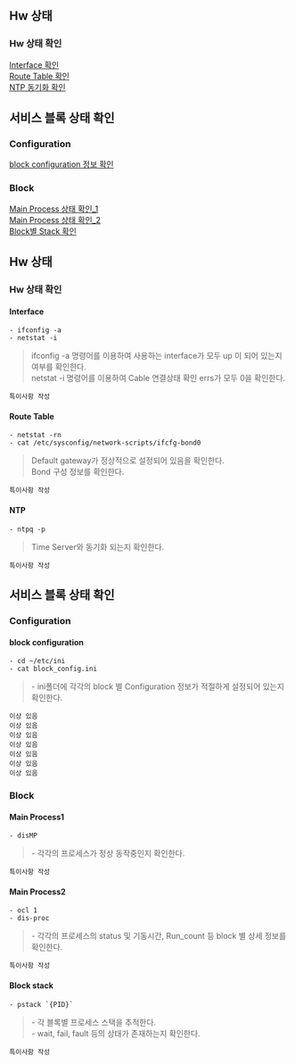 ## Hw 상태
### Hw 상태 확인
[Interface 확인](#interface)  
[Route Table 확인](#route-table)  
[NTP 동기화 확인](#ntp)  
## 서비스 블록 상태 확인  
### Configuration  
[block configuration 정보 확인](#block-configuration)
### Block  
[Main Process 상태 확인_1](#main-process1)  
[Main Process 상태 확인_2](#main-process2)  
[Block별 Stack 확인](#block-stack)


## Hw 상태
### Hw 상태 확인
#### Interface
    - ifconfig -a
    - netstat -i
  <blockquote>ifconfig -a 명령어를 이용하여 사용하는 interface가 모두 up 이 되어 있는지 여부를 확인한다.<br>netstat -i 명령어를 이용하여 Cable 연결상태 확인 errs가 모두 0을 확인한다.</blockquote>  
  
  ```
  특이사항 작성
  ```
  
#### Route Table
    - netstat -rn
    - cat /etc/sysconfig/network-scripts/ifcfg-bond0
  <blockquote>Default gateway가 정상적으로 설정되어 있음을 확인한다.<br>Bond 구성 정보를 확인한다.</blockquote>    

  ```
  특이사항 작성
  ```
  
#### NTP
    - ntpq -p
  <blockquote>Time Server와 동기화 되는지 확인한다.</blockquote> 
  
  ```
  특이사항 작성
  ```

## 서비스 블록 상태 확인
### Configuration
#### block configuration
    - cd ~/etc/ini
    - cat block_config.ini
  <blockquote>- ini폴더에 각각의 block 별 Configuration 정보가 적절하게 설정되어 있는지 확인한다.</blockquote>

  ```
 이상 있음
 이상 있음
  이상 있음
 이상 있음
 이상 있음
 이상 있음
 이상 있음
  ```
  
### Block
#### Main Process1
    - disMP
  <blockquote>- 각각의 프로세스가 정상 동작중인지 확인한다.</blockquote>

  ```
  특이사항 작성
  ```

#### Main Process2
    - ocl 1
    - dis-proc
  <blockquote>- 각각의 프로세스의 status 및 기동시간, Run_count 등 block 별 상세 정보를 확인한다.</blockquote>

  ```
  특이사항 작성
  ```
  
#### Block stack  
    - pstack `{PID}`
  <blockquote>- 각 블록별 프로세스 스택을 추적한다.<br>- wait, fail, fault 등의 상태가 존재하는지 확인한다.</blockquote>

  ```
  특이사항 작성
  ```


  
